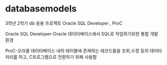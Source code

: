 # databasemodels
3학년 2학기 db 응용 프로젝트 Oracle SQL Developer , ProC

Oracle SQL Developer-Oracle 데이터베이스에서 SQL로 작업하기위한 통합 개발 환경

ProC-오라클 데이타베이스 내의 테이블에 존재하는 레코드들을 조회,수정 등의 데이타 처리를 하고, C프로그램으로 전환하기 위해 사용함
